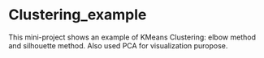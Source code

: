 # Clustering_example
This mini-project shows an example of KMeans Clustering: elbow method and silhouette method. Also used PCA for visualization puropose.
